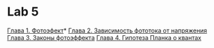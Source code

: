 # Lab 5
[Глава 1. Фотоэфект](/1.%20Фотоэффект)*
[Глава 2. Зависимость фототока от напряжения](/2.%20Зависимость%20фототока%20от%20напряжения)
[Глава 3. Законы фотоэффекта](/3.%20Законы%20фотоэффекта)
[Глава 4. Гипотеза Планка о квантах](/4.%20Гипотеза%20Планка%20о%20квантах)

